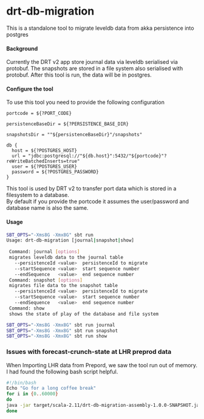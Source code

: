 # drt-db-migration
This is a standalone tool to migrate leveldb data from akka persistence into postgres


#### Background
Currently the DRT v2 app store journal data via leveldb serialised via protobuf. The snapshots are stored in a file system also serialised with protobuf.
After this tool is run, the data will be in postgres.

#### Configure the tool
To use this tool you need to provide the following configuration
```
portcode = ${?PORT_CODE}

persistenceBaseDir = ${?PERSISTENCE_BASE_DIR}

snapshotsDir = ""${persistenceBaseDir}"/snapshots"

db {
  host = ${?POSTGRES_HOST}
  url = "jdbc:postgresql://"${db.host}":5432/"${portcode}"?reWriteBatchedInserts=true"
  user = ${?POSTGRES_USER}
  password = ${?POSTGRES_PASSWORD}
}

```
This tool is used by DRT v2 to transfer port data which is stored in a filesystem to a database.  
By default if you provide the portcode it assumes the user/password and database name is also the same.

#### Usage 

```bash
SBT_OPTS="-Xms8G -Xmx8G" sbt run 
Usage: drt-db-migration [journal|snapshot|show]
 
 Command: journal [options]
 migrates leveldb data to the journal table
   --persistenceId <value>  persistenceId to migrate
   --startSequence <value>  start sequence number
   --endSequence   <value>  end sequence number
 Command: snapshot [options]
 migrates file data to the snapshot table
   --persistenceId <value>  persistenceId to migrate
   --startSequence <value>  start sequence number
   --endSequence   <value>  end sequence number
 Command: show
 shows the state of play of the database and file system

```

```bash
SBT_OPTS="-Xms8G -Xmx8G" sbt run journal
SBT_OPTS="-Xms8G -Xmx8G" sbt run snapshot
SBT_OPTS="-Xms8G -Xmx8G" sbt run show
```


### Issues with forecast-crunch-state at LHR preprod data
When Importing LHR data from Prepord, we saw the tool run out of memory.
I had found the following bash script helpful.

```bash
#!/bin/bash
Echo "Go for a long coffee break"
for i in {0..60000}
do
java -jar target/scala-2.11/drt-db-migration-assembly-1.0.0-SNAPSHOT.jar journal --persistenceId forecast-crunch-state --startSequence $i --endSequence $i
done

```
